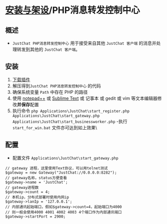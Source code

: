 # [安装与架设](../)/PHP消息转发控制中心
## 概述
- ```JustChat PHP消息转发控制中心``` 用于接受来自其他 ```JustChat 客户端``` 的消息并处理转发到其他的 ```JustChat 客户端```。

## 安装
1. [下载插件](https://github.com/ExerciseBook/JustChat/releases/)
1. 解压得到```JustChat PHP消息转发控制中心``` 的代码
1. 确保系统变量 ```Path``` 中存在 PHP 的路径
1. 使用 [notepad++](https://notepad-plus-plus.org/) 或 [Sublime Text](http://www.sublimetext.com/) 或 记事本 或 gedit 或 vim 等文本编辑器修改**并保存**配置
1. 执行命令 ```php Applications\JustChat\start_register.php Applications\JustChat\start_gateway.php Applications\JustChat\start_businessworker.php```
	-执行 ```start_for_win.bat``` 文件亦可达到如上效果\
	
## 配置
- 配置文件 ```Applications\JustChat\start_gateway.php```
```
// gateway 进程，这里使用Text协议，可以用telnet测试
$gateway = new Gateway("JustChat://0.0.0.0:8282");
// gateway名称，status方便查看
$gateway->name = 'JustChat';
// gateway进程数
$gateway->count = 4;
// 本机ip，分布式部署时使用内网ip
$gateway->lanIp = '127.0.0.1';
// 内部通讯起始端口，假如$gateway->count=4，起始端口为4000
// 则一般会使用4000 4001 4002 4003 4个端口作为内部通讯端口 
$gateway->startPort = 2900;
```